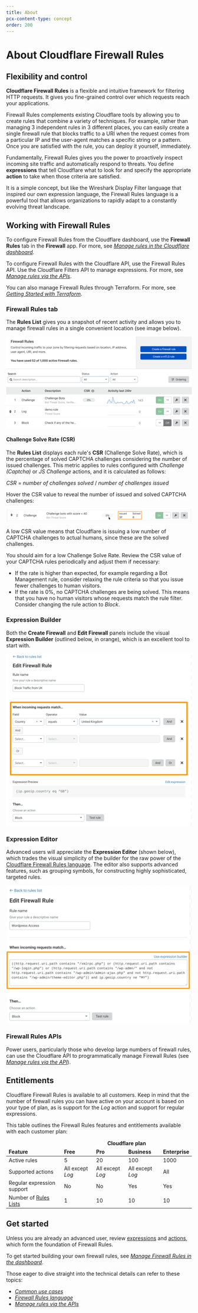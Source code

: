 ```yaml
---
title: About
pcx-content-type: concept
order: 200
---
```


# About Cloudflare Firewall Rules

## Flexibility and control

**Cloudflare Firewall Rules** is a flexible and intuitive framework for filtering HTTP requests. It gives you fine-grained control over which requests reach your applications.

Firewall Rules complements existing Cloudflare tools by allowing you to create rules that combine a variety of techniques. For example, rather than managing 3 independent rules in 3 different places, you can easily create a single firewall rule that blocks traffic to a URI when the request comes from a particular IP and the user-agent matches a specific string or a pattern. Once you are satisfied with the rule, you can deploy it yourself, immediately.

Fundamentally, Firewall Rules gives you the power to proactively inspect incoming site traffic and automatically respond to threats. You define **expressions** that tell Cloudflare what to look for and specify the appropriate **action** to take when those criteria are satisfied.

It is a simple concept, but like the Wireshark Display Filter language that inspired our own expression language, the Firewall Rules language is a powerful tool that allows organizations to rapidly adapt to a constantly evolving threat landscape.

## Working with Firewall Rules

To configure Firewall Rules from the Cloudflare dashboard, use the **Firewall Rules** tab in the **Firewall** app. For more, see [_Manage rules in the Cloudflare dashboard_](/cf-dashboard).

To configure Firewall Rules with the Cloudflare API, use the Firewall Rules API. Use the Cloudflare Filters API to manage expressions. For more, see [_Manage rules via the APIs_](/api).

You can also manage Firewall Rules through Terraform. For more, see [_Getting Started with Terraform_](https://blog.cloudflare.com/getting-started-with-terraform-and-cloudflare-part-1/).

### Firewall Rules tab

The **Rules List** gives you a snapshot of recent activity and allows you to manage firewall rules in a single convenient location (see image below).

![Firewall Rules tab](../images/cf-firewall-rules-panel.png)

#### Challenge Solve Rate (CSR)

The **Rules List** displays each rule's **CSR** (Challenge Solve Rate), which is the percentage of solved CAPTCHA challenges considering the number of issued challenges. This metric applies to rules configured with _Challenge (Captcha)_ or _JS Challenge_ actions, and it is calculated as follows:

<p><var>CSR</var> = <var>number of challenges solved</var> / <var>number of challenges issued</var></p>

Hover the CSR value to reveal the number of issued and solved CAPTCHA challenges:

![Revealing the number of issued vs. solved CAPTCHA challenges](../images/firewall-rules-csr-hover.png)

A low CSR value means that Cloudflare is issuing a low number of CAPTCHA challenges to actual humans, since these are the solved challenges.

You should aim for a low Challenge Solve Rate. Review the CSR value of your CAPTCHA rules periodically and adjust them if necessary:

* If the rate is higher than expected, for example regarding a Bot Management rule, consider relaxing the rule criteria so that you issue fewer challenges to human visitors.
* If the rate is 0%, no CAPTCHA challenges are being solved. This means that you have no human visitors whose requests match the rule filter. Consider changing the rule action to _Block_.

### Expression Builder

Both the **Create Firewall** and **Edit Firewall** panels include the visual **Expression Builder** (outlined below, in orange), which is an excellent tool to start with.

![Expression Builder](../images/firewall-rules-intro-exp-builder.png)

### Expression Editor

Advanced users will appreciate the **Expression Editor** (shown below), which trades the visual simplicity of the builder for the raw power of the [Cloudflare Firewall Rules language](https://developers.cloudflare.com/firewall/cf-firewall-language). The editor also supports advanced features, such as grouping symbols, for constructing highly sophisticated, targeted rules.

![Expression Editor](../images/firewall-rules-intro-exp-editor.png)

### Firewall Rules APIs

Power users, particularly those who develop large numbers of firewall rules, can use the Cloudflare API to programmatically manage Firewall Rules (see [_Manage rules via the API_](https://developers.cloudflare.com/firewall/api)).

## Entitlements

Cloudflare Firewall Rules is available to all customers. Keep in mind that the number of firewall rules you can have active on your account is based on your type of plan, as is support for the _Log_ action and support for regular expressions.

This table outlines the Firewall Rules features and entitlements available with each customer plan:

<TableWrap>
<table>
<thead>
<tr>
  <td></td>
  <td colspan="4" style="text-align:center"><strong>Cloudflare plan</strong></td>
</tr>
<tr>
  <td><strong>Feature</strong></td>
  <td><strong>Free</strong></td>
  <td><strong>Pro</strong></td>
  <td><strong>Business</strong></td>
  <td><strong>Enterprise</strong></td>
</tr>
</thead>
<tbody>
<tr>
  <td>Active rules</td>
  <td>5</td>
  <td>20</td>
  <td>100</td>
  <td>1000</td>
</tr>
<tr>
  <td>Supported actions</td>
  <td>All except <em>Log</em></td>
  <td>All except <em>Log</em></td>
  <td>All except <em>Log</em></td>
  <td>All</td>
</tr>
<tr>
  <td>Regular expression support</td>
  <td>No</td>
  <td>No</td>
  <td>Yes</td>
  <td>Yes</td>
</tr>
<tr>
  <td>Number of <a href='https://developers.cloudflare.com/firewall/cf-firewall-rules/rules-lists'>Rules Lists</a></td>
  <td>1</td>
  <td>10</td>
  <td>10</td>
  <td>10</td>
</tr>
</tbody>
</table>
</TableWrap>

## Get started

Unless you are already an advanced user, review [expressions](/cf-firewall-rules/fields-and-expressions/) and [actions](/cf-firewall-rules/actions/), which form the foundation of Firewall Rules.

To get started building your own firewall rules, see [_Manage Firewall Rules in the dashboard_](/cf-dashboard/create-edit-delete-rules/).

Those eager to dive straight into the technical details can refer to these topics:

* [_Common use cases_](https://developers.cloudflare.com/firewall/recipes)
* [_Firewall Rules language_](https://developers.cloudflare.com/firewall/cf-firewall-language)
* [_Manage rules via the APIs_](https://developers.cloudflare.com/firewall/api/)
